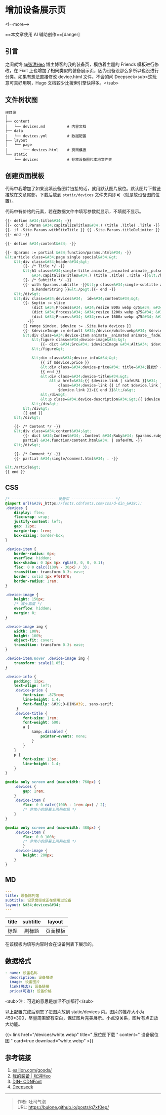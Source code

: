 # 增加设备展示页


&lt;!--more--&gt;

==本文章使用 AI 辅助创作==[danger]
## 引言
之间就馋 [@张洪Heo](https://blog.zhheo.com/equipment/) 博主博客的我的装备页，模仿着主题的 Friends 模板进行修改，在 Fixit 上也增加了~~相同~~类似的装备展示页，因为设备没那么多所以也没进行分类。如果有想法直接修改 device.html 文件，不会的问 Deepseek&lt;sub&gt;这玩意可真好用啊，Hugo 文档较少比搜索引擎快得多。&lt;/sub&gt;

## 文件树状图

``` { title=&#34;文件树状图&#34;}
根目录
│
├── content
│   └── devices.md          # 内容文档
├── data
│   └── devices.yml         # 数据配置
├── layout
│   └── page
│       └── devices.html    # 页面模板
└── static
    └── devices             # 存放设备图片本地文件夹
```

## 创建页面模板
代码中我增加了如果没填设备图片链接的话，就用默认图片展位。默认图片下载链接放在文章尾部，下载后放到 `static/devices` 文件夹内即可（就是放设备图的位置）。

代码中有价格的元素，若在数据文件中填写参数就显示，不填就不显示。
```html {title=&#34;layout/page/devices.html&#34;}
{{- define &#34;title&#34; -}}
{{- cond (.Param &#34;capitalizeTitles&#34;) (title .Title) .Title -}}
{{- if .Site.Params.withSiteTitle }} {{ .Site.Params.titleDelimiter }} {{ .Site.Title }}{{- end -}}
{{- end -}}

{{- define &#34;content&#34; -}}

{{- $params := partial &#34;function/params.html&#34; -}}
&lt;article class=&#34;page single special&#34;&gt;
    &lt;div class=&#34;header&#34;&gt;
        {{- /* Title */ -}}
        &lt;h1 class=&#34;single-title animate__animated animate__pulse animate__faster&#34;&gt;{{- cond (.Param
            &#34;capitalizeTitles&#34;) (title .Title) .Title -}}&lt;/h1&gt;
        {{- /* Subtitle */ -}}
        {{- with $params.subtitle -}}&lt;p class=&#34;single-subtitle animate__animated animate__fadeIn&#34;&gt;{{ . |
            $.RenderString }}&lt;/p&gt;{{- end -}}
    &lt;/div&gt;
    &lt;div class=&#34;devices&#34;  id=&#34;content&#34;&gt;
        {{- $optim := slice 
            (dict &#34;Process&#34; &#34;resize 800x webp q75&#34; &#34;descriptor&#34; &#34;800w&#34;)
            (dict &#34;Process&#34; &#34;resize 1200x webp q75&#34; &#34;descriptor&#34; &#34;1200w&#34;)
            (dict &#34;Process&#34; &#34;resize 1600x webp q75&#34; &#34;descriptor&#34; &#34;1600w&#34;)
          -}}
        {{ range $index, $device := .Site.Data.devices }}
        {{- $deviceImage := default &#34;/device/white.webp&#34; $device.image -}}
        &lt;div class=&#34;device-item animate__animated animate__fadeIn&#34;&gt;
            &lt;figure class=&#34;device-image&#34;&gt;
                {{- dict &#34;Src&#34; $deviceImage &#34;Alt&#34; $device.name &#34;Title&#34; $device.description &#34;Caption&#34; $device.name &#34;Loading&#34; &#34;lazy&#34; &#34;Linked&#34; true &#34;OptimConfig&#34; $optim | partial &#34;plugin/image.html&#34; -}}
            &lt;/figure&gt;

            &lt;div class=&#34;device-info&#34;&gt;
                {{ if $device.price }}
                &lt;div class=&#34;device-price&#34; title=&#34;首发价 - {{ $device.price}}&#34;&gt;{{ $device.price}}&lt;/div&gt;
                {{ end }}
                &lt;div class=&#34;device-title&#34;&gt;
                    &lt;a href=&#34;{{ $device.link | safeURL }}&#34;
                        class=&#34;device-link {{ if not $device.link }}disabled{{ end }}&#34;&gt;{{ $device.name}} {{ if
                        $device.link }}↗{{ end }}&lt;/a&gt;
                &lt;/div&gt;
                &lt;p class=&#34;device-description&#34;&gt;{{ $device.description }}&lt;/p&gt;
            &lt;/div&gt;
        &lt;/div&gt;
        {{ end }}
    &lt;/div&gt;

    {{- /* Content */ -}}
    &lt;div class=&#34;content&#34;&gt;
        {{- dict &#34;Content&#34; .Content &#34;Ruby&#34; $params.ruby &#34;Fraction&#34; $params.fraction &#34;Fontawesome&#34; $params.fontawesome |
        partial &#34;function/content.html&#34; | safeHTML -}}
    &lt;/div&gt;

    {{- /* Comment */ -}}
    {{- partial &#34;single/comment.html&#34; . -}}

&lt;/article&gt;
{{ end }}
```

## CSS
```SCSS {title=&#34;assest/css/_custom.scss中添加&#34;}
/* -------------------- 设备页 ------------------- */
@import url(&#39;_https://fonts.cdnfonts.com/css/d-din_&#39;);
.devices {
    display: flex;
    flex-wrap: wrap;
    justify-content: left;
    gap: 12px;
    margin-top: 1rem;
    box-sizing: border-box;
}

.device-item {
    border-radius: 6px;
    overflow: hidden;
    box-shadow: 0 3px 6px rgba(0, 0, 0, 0.1);
    flex: 0 0 calc((100% - 30px) / 3);
    transition: transform 0.3s ease;
    border: solid 1px #f0f0f0;
    border-radius: 1rem;
}

.device-image {
    height: 150px;
    /* 减小高度 */
    overflow: hidden;
    margin: 0;
}

.device-image img {
    width: 100%;
    height: 100%;
    object-fit: cover;
    transition: transform 0.3s ease;
}

.device-item:hover .device-image img {
    transform: scale(1.05);
}

.device-info {
    padding: 12px;
    text-align: left;
	.device-price {
		font-size: .875rem;
		line-height: 1.4;
		font-family: &#39;D-DIN&#39;, sans-serif;
	 }
	.device-title {
	    font-size: 1rem;
	    font-weight: 600;
	    a {
	        &amp;.disabled {
	            pointer-events: none;
	        }
	    }
	}
    p {
        font-size: 13px;
        line-height: 1.4;
    }
}

@media only screen and (max-width: 760px) {
	.devices {
        gap: 1rem;
	}
    .device-item {
		flex: 0 0 calc((100% - 1rem-4px) / 2);
	    /* 非常小的屏幕上两列布局 */
    }
}

@media only screen and (max-width: 480px) {
	.device-item {
        flex: 0 0 100%;
        /* 非常小的屏幕上两列布局 */
        }
    .device-image {
        height: 200px;
    }
}

```

## MD
```yaml {title=&#34;content/devices.md&#34;}
---
title: 设备陈列馆
subtitle: 记录曾经或正在使用过设备
layout: &#34;devices&#34;
---
```

| title | subtitle | layout |
| :---: | :------: | :----: |
|  标题   |   副标题    |  页面模板  |            
在该模板内填写内容时会在设备列表下展示的。
## 数据格式
```yaml {title=&#34;data/devices.yml&#34;}
- name: 设备名称
  description: 设备描述
  image: 设备图片
  link(可选): 设备链接
  price(可选): 设备价格
```
&lt;sub&gt;注：可选的意思是加活不加都行&lt;/sub&gt;

以上配置完成后别忘了把图片放到 static/devices 内。图片的推荐大小为 450*300，尽量周围留有空白，保证图片完美展示。小点没关系，图片有点击放大功能。

{{&lt; link href=&#34;/devices/white.webp&#34; title=&#34; 展位图下载 &#34; content=&#34; 设备展位图 &#34; card=true download=&#34;white.webp&#34; &gt;}}

## 参考链接

1. [eallion.com/goods/](https://www.eallion.com/goods/)
2. [我的装备 \| 张洪Heo](https://blog.zhheo.com/equipment/)
3. [DIN- CDNFont](https://www.cdnfonts.com/d-din.font?__cf_chl_rt_tk=nzoRSStBfMypN47isN61eMWawNeHcy8.CopGOguj1xY-1743081133-1.0.1.1-69LlfaZhF0D42wp0OyGq0SLegJwnQdLdxinvpahQRbY)
4. [Deepseek](https://www.deepseek.com)

---

> 作者: 吐司气泡  
> URL: https://bulone.github.io/posts/q7xf0ep/  


